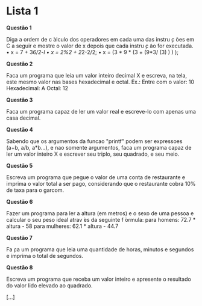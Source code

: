 # Lista 1

**Questão 1**

 Diga a ordem de c ́alculo dos operadores em cada uma das instru ̧c ̃oes em C a seguir e mostre o valor
de x depois que cada instru ̧c ̃ao for executada.
• x = 7 + 3*6/2-l
• x = 2%2 + 2*2-2/2;
• x = (3 * 9 * (3 + (9*3/ (3) ) ) );

**Questão 2**

 Faca um programa que leia um valor inteiro decimal X e escreva, na tela, este mesmo valor nas bases
hexadecimal e octal.
Ex.: Entre com o valor: 10
Hexadecimal: A
Octal: 12

**Questão 3**

 Faca um programa capaz de ler um valor real e escreve-lo com apenas uma casa decimal.

**Questão 4**

 Sabendo que os argumentos da funcao "printf" podem ser expressoes (a+b, a/b, a*b...), e nao somente
argumentos, faca um programa capaz de ler um valor inteiro X e escrever seu triplo, seu quadrado, e
seu meio.

**Questão 5**

 Escreva um programa que pegue o valor de uma conta de restaurante e imprima o valor total a ser
pago, considerando que o restaurante cobra 10% de taxa para o garcom.

**Questão 6**

 Fazer um programa para ler a altura (em metros) e o sexo de uma pessoa e calcular o seu peso ideal
atrav ́es da seguinte f ́ormula:
para homens: 72.7 * altura - 58
para mulheres: 62.1 * altura - 44.7

**Questão 7**

 Fa ̧ca um programa que leia uma quantidade de horas, minutos e segundos e imprima o total de segundos.

**Questão 8**

 Escreva um programa que receba um valor inteiro e apresente o resultado do valor lido elevado ao
quadrado.

[...]